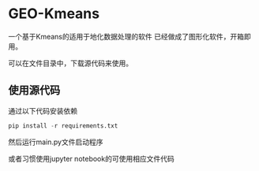 # GEO-Kmeans

一个基于Kmeans的适用于地化数据处理的软件
已经做成了图形化软件，开箱即用。

可以在文件目录中，下载源代码来使用。

## 使用源代码

通过以下代码安装依赖

```python
pip install -r requirements.txt
```

然后运行main.py文件启动程序

或者习惯使用jupyter notebook的可使用相应文件代码
